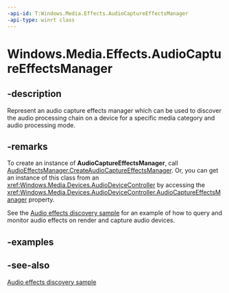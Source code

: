 ```yaml
---
-api-id: T:Windows.Media.Effects.AudioCaptureEffectsManager
-api-type: winrt class
---
```


<!-- Class syntax.
public class AudioCaptureEffectsManager : Windows.Media.Effects.IAudioCaptureEffectsManager
-->

# Windows.Media.Effects.AudioCaptureEffectsManager

## -description
Represent an audio capture effects manager which can be used to discover the audio processing chain on a device for a specific media category and audio processing mode.

## -remarks
To create an instance of **AudioCaptureEffectsManager**, call [AudioEffectsManager.CreateAudioCaptureEffectsManager](audioeffectsmanager_createaudiocaptureeffectsmanager_1036225902.md). Or, you can get an instance of this class from an <xref:Windows.Media.Devices.AudioDeviceController> by accessing the <xref:Windows.Media.Devices.AudioDeviceController.AudioCaptureEffectsManager> property.

See the [Audio effects discovery sample](https://github.com/microsoftarchive/msdn-code-gallery-microsoft/tree/master/Official%20Windows%20Platform%20Sample/Audio%20effects%20discovery%20sample) for an example of how to query and monitor audio effects on render and capture audio devices.

## -examples

## -see-also
[Audio effects discovery sample](https://github.com/microsoftarchive/msdn-code-gallery-microsoft/tree/master/Official%20Windows%20Platform%20Sample/Audio%20effects%20discovery%20sample)
